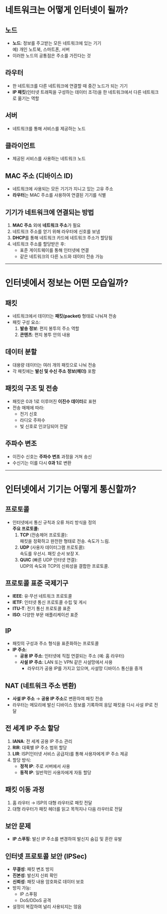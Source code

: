 # 네트워크는 어떻게 인터넷이 될까?

## 노드
- **노드**: 정보를 주고받는 모든 네트워크에 있는 기기  
  예) 개인 노트북, 스마트폰, 서버
- 이러한 노드의 공통점은 주소를 가진다는 것

## 라우터
- 한 네트워크를 다른 네트워크에 연결할 때 중간 노드가 되는 기기
- **IP 패킷**(인터넷 트래픽을 구성하는 데이터 조각)을 한 네트워크에서 다른 네트워크로 옮기는 역할

## 서버
- 네트워크를 통해 서비스를 제공하는 노드

## 클라이언트
- 제공된 서비스를 사용하는 네트워크 노드

## MAC 주소 (디바이스 ID)
- 네트워크에 사용되는 모든 기기가 지니고 있는 고유 주소
- **라우터**는 MAC 주소를 사용하여 연결된 기기를 식별

## 기기가 네트워크에 연결되는 방법
1. **MAC 주소** 외에 **네트워크 주소**가 필요
2. 네트워크 주소를 얻기 위해 라우터에 신호를 보냄
3. **DHCP**를 통해 네트워크 카드에 네트워크 주소가 할당됨
4. 네트워크 주소를 할당받은 후:
   - 표준 게이트웨이를 통해 인터넷에 연결
   - 같은 네트워크의 다른 노드와 데이터 전송 가능

---

# 인터넷에서 정보는 어떤 모습일까?

## 패킷
- 네트워크에서 데이터는 **패킷(packet)** 형태로 나눠져 전송
- 패킷 구성 요소:
  1. **발송 정보**: 편지 봉투의 주소 역할
  2. **콘텐츠**: 편지 봉투 안의 내용

## 데이터 분할
- 대용량 데이터는 여러 개의 패킷으로 나눠 전송
- 각 패킷에는 **발신 및 수신 주소 정보(헤더)** 포함

## 패킷의 구조 및 전송
- 패킷은 0과 1로 이루어진 **이진수 데이터**로 표현
- 전송 매체에 따라:
  - 전기 신호
  - 라디오 주파수
  - 빛 신호로 인코딩되어 전달

## 주파수 변조
- 이진수 신호는 **주파수 변조** 과정을 거쳐 송신
- 수신기는 이를 다시 **0과 1**로 변환

---

# 인터넷에서 기기는 어떻게 통신할까?

## 프로토콜
- 인터넷에서 통신 규칙과 오류 처리 방식을 정의  
  **주요 프로토콜:**
  1. **TCP** (전송제어 프로토콜):  
     패킷을 정확하고 완전한 형태로 전송. 속도가 느림.
  2. **UDP** (사용자 데이터그램 프로토콜):  
     속도를 우선시. 패킷 순서 보장 X.
  3. **QUIC** (빠른 UDP 인터넷 연결):  
     UDP의 속도와 TCP의 신뢰성을 결합한 프로토콜.

## 프로토콜 표준 국제기구
- **IEEE**: 유·무선 네트워크 프로토콜
- **IETF**: 인터넷 통신 프로토콜 수립 및 게시
- **ITU-T**: 전기 통신 프로토콜 표준
- **ISO**: 다양한 부문 애플리케이션 표준

## IP
- 패킷의 구성과 주소 형식을 표준화하는 프로토콜
- **IP 주소**:
  - **공용 IP 주소**: 인터넷에 직접 연결되는 주소 (예: 홈 라우터)
  - **사설 IP 주소**: LAN 또는 VPN 같은 사설망에서 사용
    - 라우터가 공용 IP를 가지고 있으며, 사설망 디바이스 통신을 중개

## NAT (네트워크 주소 변환)
- **사설 IP 주소** → **공용 IP 주소**로 변환하여 패킷 전송
- 라우터는 메모리에 발신 디바이스 정보를 기록하여 응답 패킷을 다시 사설 IP로 전달

## 전 세계 IP 주소 할당
1. **IANA**: 전 세계 공용 IP 주소 관리
2. **RIR**: 대륙별 IP 주소 범위 할당
3. **LIR**: ISP(인터넷 서비스 공급자)를 통해 사용자에게 IP 주소 제공
4. 할당 방식:
   - **정적 IP**: 주로 서버에서 사용
   - **동적 IP**: 일반적인 사용자에게 자동 할당

## 패킷 이동 과정
1. 홈 라우터 → ISP의 대형 라우터로 패킷 전달
2. 대형 라우터가 패킷 헤더를 읽고 목적지나 다음 라우터로 전달

## 보안 문제
- **IP 스푸핑**: 발신 IP 주소를 변경하여 발신지 숨김 및 혼란 유발

## 인터넷 프로토콜 보안 (IPSec)
- **무결성**: 패킷 변조 방지
- **진본성**: 발신지 신뢰 확인
- **신뢰성**: 패킷 내용 암호화로 데이터 보호
- 방지 가능:
  - IP 스푸핑
  - DoS/DDoS 공격
- 설정이 복잡하여 널리 사용되지는 않음
